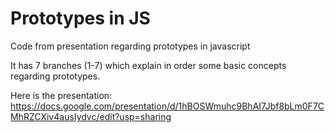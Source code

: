 # Prototypes in JS
Code from presentation regarding prototypes in javascript

It has 7 branches (1-7) which explain in order some basic concepts regarding prototypes.

Here is the presentation: https://docs.google.com/presentation/d/1hBOSWmuhc9BhAI7Jbf8bLm0F7CMhRZCXiv4ausIydvc/edit?usp=sharing
